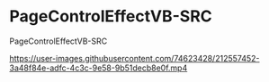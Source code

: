 # PageControlEffectVB-SRC
PageControlEffectVB-SRC



https://user-images.githubusercontent.com/74623428/212557452-3a48f84e-adfc-4c3c-9e58-9b51decb8e0f.mp4
